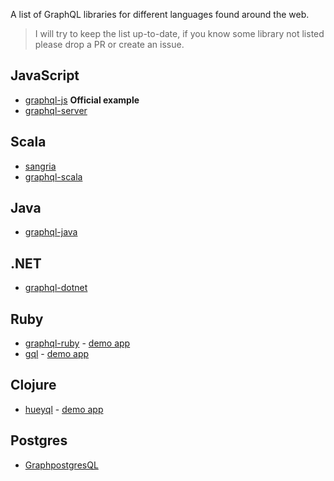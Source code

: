 A list of GraphQL libraries for different languages found around the web. 

> I will try to keep the list up-to-date, if you know some library not listed please drop a PR or create an issue.

## JavaScript

- [graphql-js](https://github.com/graphql/graphql-js) **Official example**
- [graphql-server](https://github.com/RisingStack/graphql-server)

## Scala

- [sangria](https://github.com/OlegIlyenko/sangria) 
- [graphql-scala](https://github.com/hjlarsson/graphql-scala)

## Java

- [graphql-java](https://github.com/andimarek/graphql-java)
 
## .NET

- [graphql-dotnet](https://github.com/joemcbride/graphql-dotnet)

## Ruby 

- [graphql-ruby](https://github.com/rmosolgo/graphql-ruby) - [demo app](http://graphql-ruby-demo.herokuapp.com/)
- [gql](https://github.com/martinandert/gql) - [demo app](http://gql-demo.herokuapp.com/)

## Clojure

- [hueyql](https://github.com/eyston/hueyql) - [demo app](https://hueyql.herokuapp.com/)

## Postgres

- [GraphpostgresQL](https://github.com/solidsnack/GraphpostgresQL)
